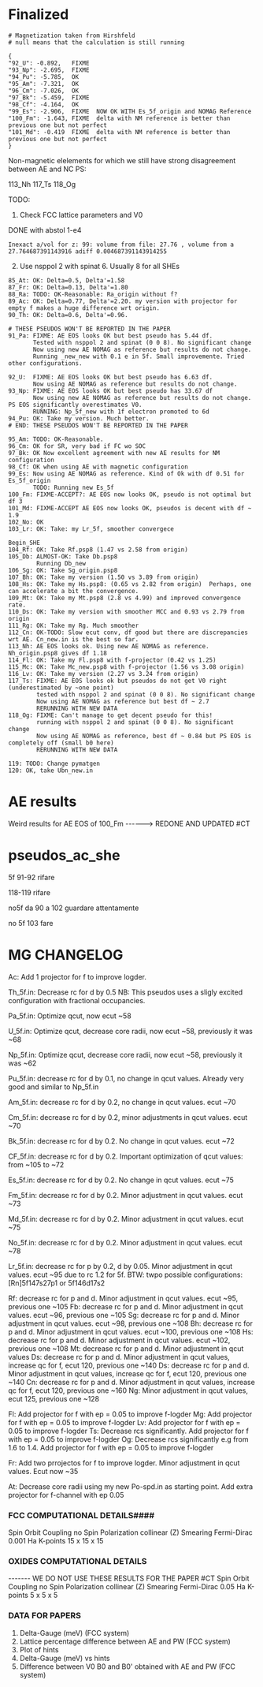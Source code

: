 # Finalized

```
# Magnetization taken from Hirshfeld 
# null means that the calculation is still running

{
"92_U": -0.892,   FIXME
"93_Np": -2.695,  FIXME
"94_Pu": -5.785,  OK
"95_Am": -7.321,  OK
"96_Cm": -7.026,  OK
"97_Bk": -5.459,  FIXME
"98_Cf": -4.164,  OK
"99_Es": -2.906,  FIXME  NOW OK WITH Es_5f_origin and NOMAG Reference
"100_Fm": -1.643, FIXME  delta with NM reference is better than previous one but not perfect
"101_Md": -0.419  FIXME  delta with NM reference is better than previous one but not perfect
}
```

Non-magnetic elelements for which we still have strong disagreement between AE and NC PS:

113_Nh
117_Ts
118_Og


TODO: 

1) Check FCC lattice parameters and V0

DONE with abstol 1-e4 

    Inexact a/vol for z: 99: volume from file: 27.76 , volume from a 27.764687391143916 adiff 0.004687391143914255

2) Use nsppol 2 with spinat 6. Usually 8 for all SHEs

```
85_At: OK: Delta=0.5, Delta'=1.58
87_Fr: OK: Delta=0.13, Delta'=1.80
88_Ra: TODO: OK-Reasonable: Ra_origin without f?
89_Ac: OK: Delta=0.77, Delta'=2.20. my version with projector for empty f makes a huge difference wrt origin.
90_Th: OK: Delta=0.6, Delta'=0.96.

# THESE PSEUDOS WON'T BE REPORTED IN THE PAPER 
91_Pa: FIXME: AE EOS looks OK but best pseudo has 5.44 df.
       Tested with nsppol 2 and spinat (0 0 8). No significant change
       Now using new AE NOMAG as reference but results do not change.
       Running _new_new with 0.1 e in 5f. Small improvemente. Tried other configurations.

92_U:  FIXME: AE EOS looks OK but best pseudo has 6.63 df.
       Now using AE NOMAG as reference but results do not change.
93_Np: FIXME: AE EOS looks OK but best pseudo has 33.67 df
       Now using new AE NOMAG as reference but results do not change. PS EOS significantly overestimates V0.
       RUNNING: Np_5f_new with 1f electron promoted to 6d
94_Pu: OK: Take my version. Much better.
# END: THESE PSEUDOS WON'T BE REPORTED IN THE PAPER 

95_Am: TODO: OK-Reasonable. 
96_Cm: OK for SR, very bad if FC wo SOC
97_Bk: OK Now excellent agreement with new AE results for NM configuration
98_Cf: OK when using AE with magnetic configuration
99_Es: Now using AE NOMAG as reference. Kind of Ok with df 0.51 for Es_5f_origin 
       TODO: Running new Es_5f
100_Fm: FIXME-ACCEPT?: AE EOS now looks OK, pseudo is not optimal but df 3
101_Md: FIXME-ACCEPT AE EOS now looks OK, pseudos is decent with df ~ 1.9
102_No: OK
103_Lr: OK: Take: my Lr_5f, smoother convergece

Begin_SHE
104_Rf: OK: Take Rf.psp8 (1.47 vs 2.58 from origin)
105_Db: ALMOST-OK: Take Db.psp8
        Running Db_new
106_Sg: OK: Take Sg_origin.psp8
107_Bh: OK: Take my version (1.50 vs 3.89 from origin)
108_Hs: OK: Take my Hs.psp8: (0.65 vs 2.82 from origin)  Perhaps, one can accelerate a bit the convergence.
109_Mt: OK: Take my Mt.psp8 (2.8 vs 4.99) and improved convergence rate.
110_Ds: OK: Take my version with smoother MCC and 0.93 vs 2.79 from origin
111_Rg: OK: Take my Rg. Much smoother
112_Cn: OK-TODO: Slow ecut conv, df good but there are discrepancies wrt AE. Cn_new.in is the best so far.
113_Nh: AE EOS looks ok. Using new AE NOMAG as reference. Nh_origin.psp8 gives df 1.18
114_Fl: OK: Take my Fl.psp8 with f-projector (0.42 vs 1.25)
115_Mc: OK: Take Mc_new.psp8 with f-projector (1.56 vs 3.08 origin)
116_Lv: OK: Take my version (2.27 vs 3.24 from origin)
117_Ts: FIXME: AE EOS looks ok but pseudos do not get V0 right (underestimated by ~one point)
        tested with nsppol 2 and spinat (0 0 8). No significant change
        Now using AE NOMAG as reference but best df ~ 2.7
        RERUNNING WITH NEW DATA
118_Og: FIXME: Can't manage to get decent pseudo for this!
        running with nsppol 2 and spinat (0 0 8). No significant change
        Now using AE NOMAG as reference, best df ~ 0.84 but PS EOS is completely off (small b0 here)
        RERUNNING WITH NEW DATA

119: TODO: Change pymatgen
120: OK, take Ubn_new.in
```

# AE results

Weird results for AE EOS of 100_Fm  ------> REDONE AND UPDATED #CT

# pseudos_ac_she

5f 91-92 rifare 

118-119 rifare

no5f da 90 a 102 guardare attentamente

no 5f 103 fare 

# MG CHANGELOG

Ac: Add 1 projector for f to improve logder.

Th_5f.in: Decrease rc for d by 0.5
          NB: This pseudos uses a sligly excited configuration with fractional occupancies.

Pa_5f.in: Optimize qcut, now ecut ~58

U_5f.in: Optimize qcut, decrease core radii, now ecut ~58, previously it was ~68

Np_5f.in: Optimize qcut, decrease core radii, now ecut ~58, previously it was ~62

Pu_5f.in: decrease rc for d by 0.1, no change in qcut values. 
          Already very good and similar to Np_5f.in
 
Am_5f.in: decrease rc for d by 0.2, no change in qcut values. ecut ~70

Cm_5f.in: decrease rc for d by 0.2, minor adjustments in qcut values. ecut ~70

Bk_5f.in: decrease rc for d by 0.2. No change in qcut values. ecut ~72

CF_5f.in: decrease rc for d by 0.2. Important optimization of qcut values: from ~105 to ~72

Es_5f.in: decrease rc for d by 0.2. No change in qcut values. ecut ~75

Fm_5f.in: decrease rc for d by 0.2. Minor adjustment in qcut values. ecut ~73

Md_5f.in: decrease rc for d by 0.2. Minor adjustment in qcut values. ecut ~75

No_5f.in: decrease rc for d by 0.2. Minor adjustment in qcut values. ecut ~78

Lr_5f.in: decrease rc for p by 0.2, d by 0.05. Minor adjustment in qcut values. ecut ~95 due to rc 1.2 for 5f.
          BTW: twpo possible configurations: [Rn]5f147s27p1 or 5f146d17s2

Rf: decrease rc for p and d. Minor adjustment in qcut values. ecut ~95, previous one ~105
Fb: decrease rc for p and d. Minor adjustment in qcut values. ecut ~96, previous one ~105
Sg: decrease rc for p and d. Minor adjustment in qcut values. ecut ~98, previous one ~108
Bh: decrease rc for p and d. Minor adjustment in qcut values. ecut ~100, previous one ~108
Hs: decrease rc for p and d. Minor adjustment in qcut values. ecut ~102, previous one ~108
Mt: decrease rc for p and d. Minor adjustment in qcut values
Ds: decrease rc for p and d. Minor adjustment in qcut values, increase qc for f, ecut 120,  previous one ~140
Ds: decrease rc for p and d. Minor adjustment in qcut values, increase qc for f, ecut 120,  previous one ~140
Cn: decrease rc for p and d. Minor adjustment in qcut values, increase qc for f, ecut 120,  previous one ~160
Ng: Minor adjustment in qcut values, ecut 125,  previous one ~128

Fl: Add projector for f with ep = 0.05 to improve f-logder
Mg: Add projector for f with ep = 0.05 to improve f-logder
Lv: Add projector for f with ep = 0.05 to improve f-logder
Ts: Decrease rcs significantly. Add projector for f with ep = 0.05 to improve f-logder
Og: Decrease rcs significantly e.g from 1.6 to 1.4. Add projector for f with ep = 0.05 to improve f-logder


Fr: Add two prrojectos for f to improve logder.  Minor adjustment in qcut values. Ecut now ~35

At: Decrease core radii using my new Po-spd.in as starting point. Add extra projector for f-channel with ep 0.05


### FCC COMPUTATIONAL DETAILS####

Spin Orbit Coupling	no
Spin Polarization	collinear (Z)
Smearing Fermi-Dirac	0.001 Ha
K-points	15 x 15 x 15

### OXIDES COMPUTATIONAL DETAILS

------- WE DO NOT USE THESE RESULTS FOR THE PAPER  #CT
Spin Orbit Coupling no
Spin Polarization   collinear (Z)
Smearing Fermi-Dirac    0.05 Ha
K-points    5 x 5 x 5

### DATA FOR PAPERS

1) Delta-Gauge (meV) (FCC system)
2) Lattice percentage difference between AE and PW (FCC system)
3) Plot of hints
4) Delta-Gauge (meV) vs hints
5) Difference between V0 B0 and B0' obtained with AE and PW (FCC system)


